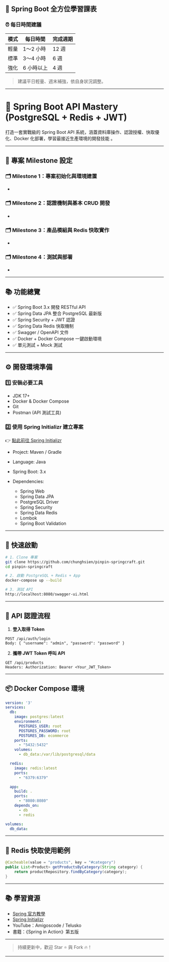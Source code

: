 ## 🎯 Spring Boot 全方位學習課表

### ⏰ **每日時間建議**

| 模式 | 每日時間   | 完成週期 |
| -- | ------ | ---- |
| 輕量 | 1～2 小時 | 12 週 |
| 標準 | 3～4 小時 | 6 週  |
| 強化 | 6 小時以上 | 4 週  |

> 建議平日輕量、週末補強，依自身狀況調整。

---

# 🚀 Spring Boot API Mastery (PostgreSQL + Redis + JWT)

打造一套實戰級的 Spring Boot API 系統，涵蓋資料庫操作、認證授權、快取優化、Docker 化部署，學習最接近生產環境的開發技能 。

---

## 📅 **專案 Milestone 設定**

### 🗂️ Milestone 1：專案初始化與環境建置

*

### 🗂️ Milestone 2：認證機制與基本 CRUD 開發

*

### 🗂️ Milestone 3：產品模組與 Redis 快取實作

*

### 🗂️ Milestone 4：測試與部署

*

---

## 📚 功能總覽

* ✅ Spring Boot 3.x 開發 RESTful API
* ✅ Spring Data JPA 整合 PostgreSQL 最新版
* ✅ Spring Security + JWT 認證
* ✅ Spring Data Redis 快取機制
* ✅ Swagger / OpenAPI 文件
* ✅ Docker + Docker Compose 一鍵啟動環境
* ✅ 單元測試 + Mock 測試

---

## ⚙️ 開發環境準備

### 1️⃣ 安裝必要工具

* JDK 17+
* Docker & Docker Compose
* Git
* Postman (API 測試工具)

### 2️⃣ 使用 Spring Initializr 建立專案

👉 [點此前往 Spring Initializr](https://start.spring.io/)

* Project: Maven / Gradle
* Language: Java
* Spring Boot: 3.x
* Dependencies:

  * Spring Web
  * Spring Data JPA
  * PostgreSQL Driver
  * Spring Security
  * Spring Data Redis
  * Lombok
  * Spring Boot Validation

---

## 🚀 快速啟動

```bash
# 1. Clone 專案
git clone https://github.com/chunghsien/pinpin-springcraft.git
cd pinpin-springcraft

# 2. 啟動 PostgreSQL + Redis + App
docker-compose up --build

# 3. 測試 API
http://localhost:8080/swagger-ui.html
```

---

## 📖 API 認證流程

1. **登入取得 Token**

```http
POST /api/auth/login
Body: { "username": "admin", "password": "password" }
```

2. **攜帶 JWT Token 呼叫 API**

```http
GET /api/products
Headers: Authorization: Bearer <Your_JWT_Token>
```

---

## 📦 Docker Compose 環境

```yaml
version: '3'
services:
  db:
    image: postgres:latest
    environment:
      POSTGRES_USER: root
      POSTGRES_PASSWORD: root
      POSTGRES_DB: ecommerce
    ports:
      - "5432:5432"
    volumes:
      - db_data:/var/lib/postgresql/data

  redis:
    image: redis:latest
    ports:
      - "6379:6379"

  app:
    build: .
    ports:
      - "8080:8080"
    depends_on:
      - db
      - redis

volumes:
  db_data:
```

---

## 🧩 Redis 快取使用範例

```java
@Cacheable(value = "products", key = "#category")
public List<Product> getProductsByCategory(String category) {
    return productRepository.findByCategory(category);
}
```

---

## 📚 學習資源

* [Spring 官方教學](https://spring.io/guides)
* [Spring Initializr](https://start.spring.io/)
* YouTube：Amigoscode / Telusko
* 書籍：《Spring in Action》第五版

---

> 持續更新中，歡迎 Star ⭐ 與 Fork 🔥！

---
